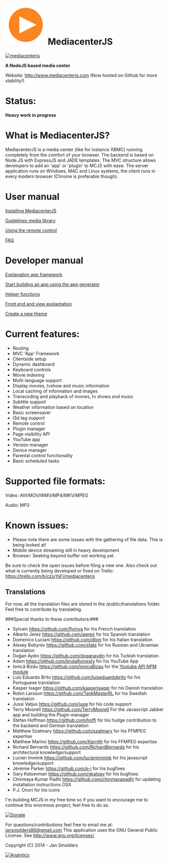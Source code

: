 ![logo](/public/core/css/img/logo.png) MediacenterJS
=============

[![mediacenterjs](http://mediacenterjs.com/global/images/screen1.png)](http://www.mediacenterjs.com)

__A NodeJS based media center__ 

Website: http://www.mediacenterjs.com 
(Now hosted on Github for more stability!)

Status: 
=======

__Heavy work in progress__

What is MediacenterJS?
=========================

MediacenterJS is a media center (like for instance XBMC) running completely from the comfort of your browser.
The backend is based on Node.JS with ExpressJS and JADE templates. 
The MVC structure allows developers to add an 'app' or 'plugin' to MCJS with ease. 
The server application runs on Windows, MAC and Linux systems, the client runs in every modern browser (Chrome is preferable though).

# User manual

[Installing MediacenterJS](https://github.com/jansmolders86/mediacenterjs/wiki/User-manual:---installing-MediacenterJS)

[Guidelines media library](https://github.com/jansmolders86/mediacenterjs/wiki/User-manual:-Guidelines-media-library)

[Using the remote control](https://github.com/jansmolders86/mediacenterjs/wiki/User-Manual:-Using-the-remote-control)

[FAQ](https://github.com/jansmolders86/mediacenterjs/wiki/User-manual:-FAQ)

# Developer manual

[Explanation app framework](https://github.com/jansmolders86/mediacenterjs/wiki/Developer-manual:-app-framework)

[Start building an app using the app generator](https://github.com/jansmolders86/mediacenterjs/wiki/Developer-manual:-Start-building-an-app-using-the-app-generator)

[Helper functions](https://github.com/jansmolders86/mediacenterjs/wiki/Developer-manual:-Helper-functions)

[Front end and view explantation](https://github.com/jansmolders86/mediacenterjs/wiki/Developer-manual:--front-end-and-view-explanation)

[Create a new theme](https://github.com/jansmolders86/mediacenterjs/wiki/Developer-manual:-Themes)

Current features:
===========

* Routing
* MVC 'App' Framework
* Clientside setup
* Dynamic dashboard
* Keyboard controls
* Movie indexing
* Multi-language support
* Display movies, tvshow and music information 
* Local caching of information and images
* Transcoding and playback of movies, tv shows and music
* Subtitle support
* Weather information based on location
* Basic screensaver
* I3d tag support
* Remote control
* Plugin manager
* Page visibility API
* YouTube app
* Version manager
* Device manager
* Parental control functionality
* Basic scheduled tasks

Supported file formats:
==================
Video: AVI/MOV/WMV/MP4/MKV/MPEG

Audio: MP3 

Known issues:
==================

* Please note there are some issues with the gathering of file data. This is being looked at!
* Mobile device streaming still in heavy development
* Browser: Seeking beyond buffer not working yet.

Be sure to check the open issues before filing a new one.
Also check out what is currently being developed or fixed on Trello: https://trello.com/b/czjyYsFi/mediacenterjs

Translations
-------------
For now, all the translation files are stored in the /public/translations folder.
Feel free to contribute by translating.

###Special thanks to these contributors:###

* Sylvain https://github.com/flyinva for his French translation
* Alberto Jerez https://github.com/ajerez  for his Spanish translation
* Domenico Luciani https://github.com/dlion for his Italian translation
* Alexey Bobyrev https://github.com/sfate for his Russian and Ukrainian translation
* Doğan Aydın https://github.com/doganaydin for his Turkish translation
* Adam https://github.com/brutalhonesty for his YouTube App
* Ionică Bizău https://github.com/IonicaBizau for the [Youtube API NPM module](https://github.com/IonicaBizau/youtube-api)
* Luis Eduardo Brito https://github.com/luiseduardobrito for his Portuguese translation
* Kasper Isager https://github.com/kasperisager for his Danish translation
* Robin Larsson	https://github.com/TankMasterRL for his Swedish translation
* Jussi Vatjus https://github.com/jupe for his code support
* Terry MooreII https://github.com/TerryMooreII For the Javascript Jabber app and building the Plugin manager
* Stefan Hoffman https://github.com/hoffi for his hudge contribution to the backend and German translation 
* Matthew Szatmary https://github.com/szatmary for his FFMPEG expertise
* Matthew Marino https://github.com/Karnith for his FFMPEG expertise
* Richard Bernards https://github.com/RichardBernards for his architectural knowledge/support
* Lucien Immink https://github.com/lucienimmink for his javascript knowledge/support
* Jérémie Parker https://github.com/p-j for his bugfixes
* Gary Katsevman https://github.com/gkatsev for his bugfixes
* Chinmaya Kumar Padhi https://github.com/chinmayapadhi for updating installation instructions OSX
* P.J. Onori for his icons

I'm building MCJS in my free time so if you want to encourage me to continue this enormous project, feel free to do so.

[![Donate](http://www.mediacenterjs.com/global/images/github/donate-paypal.jpg)](https://www.paypal.com/cgi-bin/webscr?cmd=_s-xclick&hosted_button_id=DHV3M4SST8C5L)

For questions/contributions feel free to email me at: jansmolders86@gmail.com
This application uses the GNU General Public License. See <http://www.gnu.org/licenses/>.

Copyright (C) 2014 - Jan Smolders

[![Analytics](https://ga-beacon.appspot.com/UA-49988223-1/mediacenterjs/index)](https://github.com/igrigorik/ga-beacon)
